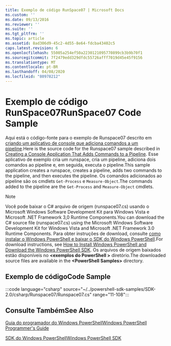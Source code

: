 ```yaml
---
title: Exemplo de código RunSpace07 | Microsoft Docs
ms.custom: ''
ms.date: 09/13/2016
ms.reviewer: ''
ms.suite: ''
ms.tgt_pltfrm: ''
ms.topic: article
ms.assetid: 8ad306d9-45c2-4d55-8e64-fdcba43402c5
caps.latest.revision: 6
ms.openlocfilehash: 55005a254ef50a2230121095770899cb3b9b70f1
ms.sourcegitcommit: 7f2479edd329dfdc55726afff7019d45e45f9156
ms.translationtype: MT
ms.contentlocale: pt-BR
ms.lasthandoff: 04/08/2020
ms.locfileid: "80978212"
---
```

# <a name="runspace07-code-sample"></a><span data-ttu-id="643be-102">Exemplo de código RunSpace07</span><span class="sxs-lookup"><span data-stu-id="643be-102">RunSpace07 Code Sample</span></span>

<span data-ttu-id="643be-103">Aqui está o código-fonte para o exemplo de Runspace07 descrito em [criando um aplicativo de console que adiciona comandos a um pipeline](https://msdn.microsoft.com/01eb7808-e97b-4905-80be-9e2fa38c262e).</span><span class="sxs-lookup"><span data-stu-id="643be-103">Here is the source code for the Runspace07 sample described in [Creating a Console Application That Adds Commands to a Pipeline](https://msdn.microsoft.com/01eb7808-e97b-4905-80be-9e2fa38c262e).</span></span>
<span data-ttu-id="643be-104">Esse aplicativo de exemplo cria um runspace, cria um pipeline, adiciona dois comandos ao pipeline e, em seguida, executa o pipeline.</span><span class="sxs-lookup"><span data-stu-id="643be-104">This sample application creates a runspace, creates a pipeline, adds two commands to the pipeline, and then executes the pipeline.</span></span> <span data-ttu-id="643be-105">Os comandos adicionados ao pipeline são os cmdlets `Get-Process` e `Measure-Object`.</span><span class="sxs-lookup"><span data-stu-id="643be-105">The commands added to the pipeline are the `Get-Process` and `Measure-Object` cmdlets.</span></span>

> [!NOTE]
> <span data-ttu-id="643be-106">Você pode baixar o C# arquivo de origem (runspace07.cs) usando o Microsoft Windows Software Development Kit para Windows Vista e Microsoft .NET Framework 3,0 Runtime Components.</span><span class="sxs-lookup"><span data-stu-id="643be-106">You can download the C# source file (runspace07.cs) using the Microsoft Windows Software Development Kit for Windows Vista and Microsoft .NET Framework 3.0 Runtime Components.</span></span> <span data-ttu-id="643be-107">Para obter instruções de download, consulte [como instalar o Windows PowerShell e baixar o SDK do Windows PowerShell](/powershell/scripting/developer/installing-the-windows-powershell-sdk).</span><span class="sxs-lookup"><span data-stu-id="643be-107">For download instructions, see [How to Install Windows PowerShell and Download the Windows PowerShell SDK](/powershell/scripting/developer/installing-the-windows-powershell-sdk).</span></span>
> <span data-ttu-id="643be-108">Os arquivos de origem baixados estão disponíveis no **\<exemplos do PowerShell >** diretório.</span><span class="sxs-lookup"><span data-stu-id="643be-108">The downloaded source files are available in the **\<PowerShell Samples>** directory.</span></span>

## <a name="code-sample"></a><span data-ttu-id="643be-109">Exemplo de código</span><span class="sxs-lookup"><span data-stu-id="643be-109">Code Sample</span></span>

:::code language="csharp" source="~/../powershell-sdk-samples/SDK-2.0/csharp/Runspace07/Runspace07.cs" range="11-108":::

## <a name="see-also"></a><span data-ttu-id="643be-110">Consulte Também</span><span class="sxs-lookup"><span data-stu-id="643be-110">See Also</span></span>

[<span data-ttu-id="643be-111">Guia do programador do Windows PowerShell</span><span class="sxs-lookup"><span data-stu-id="643be-111">Windows PowerShell Programmer's Guide</span></span>](./windows-powershell-programmer-s-guide.md)

[<span data-ttu-id="643be-112">SDK do Windows PowerShell</span><span class="sxs-lookup"><span data-stu-id="643be-112">Windows PowerShell SDK</span></span>](../windows-powershell-reference.md)
